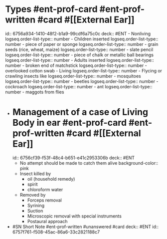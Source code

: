 # Types #ent-prof-card #ent-prof-written #card #[[External Ear]]

id:: 6756a934-1410-48f2-b1a9-99cdf6a75c0c
deck:: #ENT - Nonliving
logseq.order-list-type:: number - Children inserted
logseq.order-list-type:: number - piece of paper or sponge
logseq.order-list-type:: number - grain seeds (rice, wheat, maize)
logseq.order-list-type:: number - slate pencil
logseq.order-list-type:: number - piece of chalk or metallic ball bearings
logseq.order-list-type:: number - Adults inserted
logseq.order-list-type:: number - broken end of matchstick
logseq.order-list-type:: number - overlooked cotton swab - Living
logseq.order-list-type:: number - Flycing or crawling insects like
logseq.order-list-type:: number - mosquitoes
logseq.order-list-type:: number - beetles
logseq.order-list-type:: number - cockroach
logseq.order-list-type:: number - ant
logseq.order-list-type:: number - maggots from flies

- # Management of a case of Living Body in ear #ent-prof-card #ent-prof-written #card #[[External Ear]]
  id:: 6756cf39-f53f-48c4-b651-e41c2953306b
  deck:: #ENT
  - No attempt should be made to catch them alive
    background-color:: pink
  - Insect killed by
    - oil (household remedy)
    - spirit
    - chloroform water
  - Removed by
    - Forceps removal
    - Syrining
    - Suction
    - Microscopic removal with special instruments
    - Postaural approach
- #SN Short Note #ent-prof-written #unanswered #card
  deck:: #ENT
  id:: 6757f761-f508-45ac-86a6-33c2821188c7
